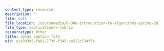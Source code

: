 ```yaml
---
content_type: resource
description: ''
file: null
file_location: /coursemedia/6-006-introduction-to-algorithms-spring-2020/e2a303d6fa817736f345ca522c534f54_WO6vQJ6Rhm8.srt
file_type: application/x-subrip
resourcetype: Other
title: 3play caption file
uid: e2a303d6-fa81-7736-f345-ca522c534f54
---
```

